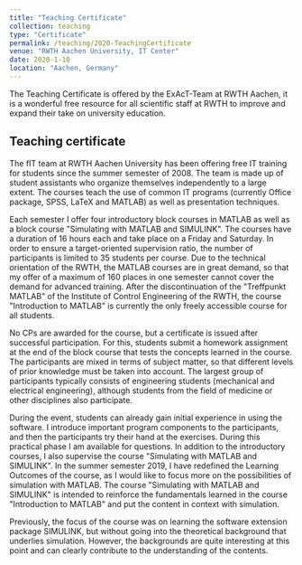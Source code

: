 ```yaml
---
title: "Teaching Certificate"
collection: teaching
type: "Certificate"
permalink: /teaching/2020-TeachingCertificate
venue: "RWTH Aachen University, IT Center"
date: 2020-1-10
location: "Aachen, Germany"
---
```


The Teaching Certificate is offered by the ExAcT-Team at RWTH Aachen, it is a wonderful free resource for all scientific staff at RWTH to improve and expand their take on university education.


Teaching certificate
--------------------

The fIT team at RWTH Aachen University has been offering free IT training for students since the summer semester of 2008. 
The team is made up of student assistants who organize themselves independently to a large extent. 
The courses teach the use of common IT programs (currently Office package, SPSS, LaTeX and MATLAB) as well as presentation techniques.

Each semester I offer four introductory block courses in MATLAB as well as a block course "Simulating with MATLAB and SIMULINK". 
The courses have a duration of 16 hours each and take place on a Friday and Saturday. 
In order to ensure a target-oriented supervision ratio, the number of participants is limited to 35 students per course. 
Due to the technical orientation of the RWTH, the MATLAB courses are in great demand, so that my offer of a maximum of 160 places in one semester cannot cover the demand for advanced training. 
After the discontinuation of the "Treffpunkt MATLAB" of the Institute of Control Engineering of the RWTH, the course "Introduction to MATLAB" is currently the only freely accessible course for all students. 

No CPs are awarded for the course, but a certificate is issued after successful participation. 
For this, students submit a homework assignment at the end of the block course that tests the concepts learned in the course. 
The participants are mixed in terms of subject matter, so that different levels of prior knowledge must be taken into account. 
The largest group of participants typically consists of engineering students (mechanical and electrical engineering), although students from the field of medicine or other disciplines also participate. 

During the event, students can already gain initial experience in using the software. 
I introduce important program components to the participants, and then the participants try their hand at the exercises. 
During this practical phase I am available for questions.
In addition to the introductory courses, I also supervise the course "Simulating with MATLAB and SIMULINK". 
In the summer semester 2019, I have redefined the Learning Outcomes of the course, as I would like to focus more on the possibilities of simulation with MATLAB. 
The course "Simulating with MATLAB and SIMULINK" is intended to reinforce the fundamentals learned in the course "Introduction to MATLAB" and put the content in context with simulation. 

Previously, the focus of the course was on learning the software extension package SIMULINK, but without going into the theoretical background that underlies simulation. 
However, the backgrounds are quite interesting at this point and can clearly contribute to the understanding of the contents.
